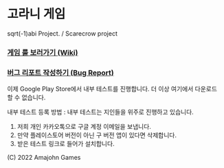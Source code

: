 # 고라니 게임

sqrt(-1)abi Project. / Scarecrow project

### [게임 룰 보러가기 (Wiki)](https://github.com/amajohn/sqrt-1/wiki) 

### [버그 리포트 작성하기 (Bug Report)](https://github.com/amajohn/sqrt-1/issues)

이제 Google Play Store에서 내부 테스트를 진행합니다. 더 이상 여기에서 다운로드 할 수 없습니다. 

내부 테스트 등록 방법 :
내부 테스트는 지인들을 위주로 진행하고 있습니다. 
1. 저희 개인 카카오톡으로 구글 계정 이메일을 보냅니다. 
2. 만약 플레이스토어 버전이 아닌 구 버전 앱이 있다면 삭제합니다. 
3. 받은 테스트 링크로 들어가 설치합니다.
 
(C) 2022 Amajohn Games
